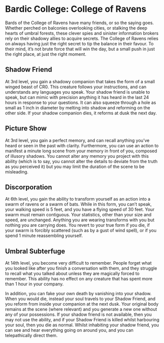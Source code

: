 # Bardic College: College of Ravens
Bards of the College of Ravens have many friends, or so the saying goes. Whether perched on balconies overlooking cities, or stalking the deep hearts of umbral forests, these clever spies and sinister information brokers rely on their shadowy allies to acquire secrets. The College of Ravens relies on always having just the right secret to tip the balance in their favour. To their mind, it’s not brute force that will win the day, but a small push in just the right place, at just the right moment.

## Shadow Friend
At 3rd level, you gain a shadowy companion that takes the form of a small winged beast of CR0. This creature follows your instructions, and can understands any languages you speak. Your shadow friend is unable to speak, but can mimic with precision anything it has heard in the last 24 hours in response to your questions. It can also squeeze through a hole as small as 1 inch in diameter by melting into shadow and reforming on the other side. If your shadow companion dies, it reforms at dusk the next day.

## Picture Show
At 3rd level, you gain a perfect memory, and can recall anything you’ve heard or seen in the past with clarity. Furthermore, you can use an action to manifest a minute long scene from your memory in front of you, composed of illusory shadows. You cannot alter any memory you project with this ability (which is to say, you cannot alter the details to deviate from the truth as you perceived it) but you may limit the duration of the scene to be misleading.

## Discorporation
At 6th level, you gain the ability to transform yourself as an action into a swarm of ravens or a swarm of bats. While in this form, you can’t speak, your walking speed is 5 feet, and you have a flying speed of 30 feet. Your swarm must remain contiguous. Your statistics, other than your size and speed, are unchanged. Anything you are wearing transforms with you but nothing you are carrying does. You revert to your true form if you die, if your swarm is forcibly scattered (such as by a gust of wind spell), or if you spend 1 minute reassembling yourself.

## Umbral Subterfuge
At 14th level, you become very difficult to remember. People forget what you looked like after you finish a conversation with them, and they struggle to recall what you talked about unless they are magically forced to remember. This ability has no effect on any creature that has spent more than 1 hour in your company. 

In addition, you can fake your own death by vanishing into your shadow. When you would die, instead your soul travels to your Shadow Friend, and you reform from inside your companion at the next dusk. Your original body remains at the scene (where relevant) and you generate a new one without any of your possessions. If your shadow friend is not available, then you may not use the ability, and if your Shadow Friend is killed whilst harbouring your soul, then you die as normal. Whilst inhabiting your shadow friend, you can see and hear everything going on around you, and you can telepathically direct them.
